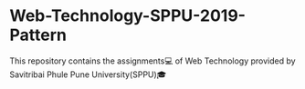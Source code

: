 # Web-Technology-SPPU-2019-Pattern

This repository contains the assignments💻 of Web Technology provided by Savitribai Phule Pune University(SPPU)🎓
<br>
